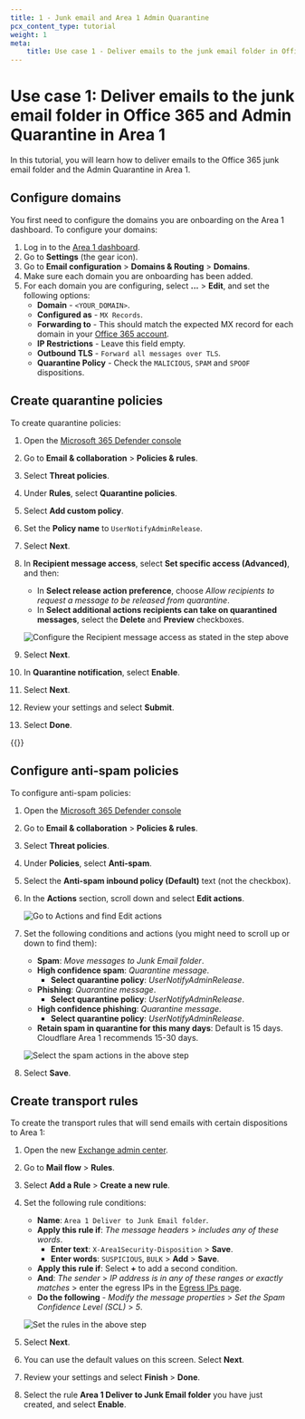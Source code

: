 ```yaml
---
title: 1 - Junk email and Area 1 Admin Quarantine
pcx_content_type: tutorial
weight: 1
meta:
    title: Use case 1 - Deliver emails to the junk email folder in Office 365 and Admin Quarantine in Area 1
---
```


# Use case 1: Deliver emails to the junk email folder in Office 365 and Admin Quarantine in Area 1

In this tutorial, you will learn how to deliver emails to the Office 365 junk email folder and the Admin Quarantine in Area 1.

## Configure domains

You first need to configure the domains you are onboarding on the Area 1 dashboard. To configure your domains:

1. Log in to the [Area 1 dashboard](https://horizon.area1security.com/).
2. Go to **Settings** (the gear icon).
3. Go to **Email configuration** > **Domains & Routing** > **Domains**.
4. Make sure each domain you are onboarding has been added.
5. For each domain you are configuring, select **...** > **Edit**, and set the following options:
    - **Domain** - `<YOUR_DOMAIN>`.
    - **Configured as** - `MX Records`.
    - **Forwarding to** - This should match the expected MX record for each domain in your [Office 365 account](https://admin.microsoft.com/#/Domains/).
    - **IP Restrictions** - Leave this field empty.
    - **Outbound TLS** - `Forward all messages over TLS`.
    - **Quarantine Policy** - Check the `MALICIOUS`, `SPAM` and `SPOOF` dispositions.

## Create quarantine policies

To create quarantine policies:

1. Open the [Microsoft 365 Defender console](https://security.microsoft.com/)
2. Go to **Email & collaboration** > **Policies & rules**.
3. Select **Threat policies**.
4. Under **Rules**, select **Quarantine policies**.
5. Select **Add custom policy**.
6. Set the **Policy name** to `UserNotifyAdminRelease`.
7. Select **Next**.
8. In **Recipient message access**, select **Set specific access (Advanced)**, and then:
    - In **Select release action preference**, choose _Allow recipients to request a message to be released from quarantine_.
    - In **Select additional actions recipients can take on quarantined messages**, select the **Delete** and **Preview** checkboxes.

    ![Configure the Recipient message access as stated in the step above](/email-security/static/inline-setup/o365-area1-mx/use-cases/step8-request-message-release.png)

9. Select **Next**.
10. In **Quarantine notification**, select **Enable**.
11. Select **Next**.
12. Review your settings and select **Submit**.
13. Select **Done**.

{{<render file="_configure-quarantine-notifications.md">}}

## Configure anti-spam policies

To configure anti-spam policies:

1. Open the [Microsoft 365 Defender console](https://security.microsoft.com/)
2. Go to **Email & collaboration** > **Policies & rules**.
3. Select **Threat policies**.
4. Under **Policies**, select **Anti-spam**.
5. Select the **Anti-spam inbound policy (Default)** text (not the checkbox).
6. In the **Actions** section, scroll down and select **Edit actions**.

    <div class="large-img">

    ![Go to Actions and find Edit actions](/email-security/static/inline-setup/o365-area1-mx/use-cases/step6-edit-actions.png)

    </div>

7. Set the following conditions and actions (you might need to scroll up or down to find them):
    - **Spam**: _Move messages to Junk Email folder_.
    - **High confidence spam**: _Quarantine message_.
        - **Select quarantine policy**: _UserNotifyAdminRelease_.
    - **Phishing**: _Quarantine message_.
        - **Select quarantine policy**: _UserNotifyAdminRelease_.
    - **High confidence phishing**: _Quarantine message_.
        - **Select quarantine policy**: _UserNotifyAdminRelease_.
    - **Retain spam in quarantine for this many days**: Default is 15 days. Cloudflare Area 1 recommends 15-30 days.

    <div class="large-img">

    ![Select the spam actions in the above step](/email-security/static/inline-setup/o365-area1-mx/use-cases/step7-spam.png)

    </div>

8. Select **Save**.

## Create transport rules

To create the transport rules that will send emails with certain dispositions to Area 1:

1. Open the new [Exchange admin center](https://admin.exchange.microsoft.com/#/homepage).
2. Go to **Mail flow** > **Rules**.
3. Select **Add a Rule** > **Create a new rule**.
4. Set the following rule conditions:
    - **Name**: `Area 1 Deliver to Junk Email folder`.
    - **Apply this rule if**: _The message headers_ > _includes any of these words_.
        - **Enter text**: `X-Area1Security-Disposition` > **Save**.
        - **Enter words**: `SUSPICIOUS`, `BULK` > **Add** > **Save**.
    - **Apply this rule if**: Select **+** to add a second condition.
    - **And**: _The sender_ > _IP address is in any of these ranges or exactly matches_ > enter the egress IPs in the [Egress IPs page](/email-security/deployment/inline/reference/egress-ips/).
    - **Do the following** - _Modify the message properties_ > _Set the Spam Confidence Level (SCL)_ > _5_.

    ![Set the rules in the above step](/email-security/static/inline-setup/o365-area1-mx/use-cases/step4-rules.png)

5. Select **Next**.
6. You can use the default values on this screen. Select **Next**.
7. Review your settings and select **Finish** > **Done**.
8. Select the rule **Area 1 Deliver to Junk Email folder** you have just created, and select **Enable**.


